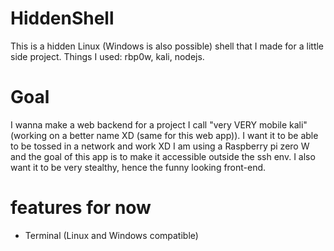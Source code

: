 # HiddenShell
This is a hidden Linux (Windows is also possible) shell that I made for a little side project. Things I used: rbp0w, kali, nodejs.

# Goal
I wanna make a web backend for a project I call "very VERY mobile kali" (working on a better name XD (same for this web app)).
I want it to be able to be tossed in a network and work XD
I am using a Raspberry pi zero W and the goal of this app is to make it accessible outside the ssh env.
I also want it to be very stealthy, hence the funny looking front-end.

# features for now
 - Terminal (Linux and Windows compatible)
